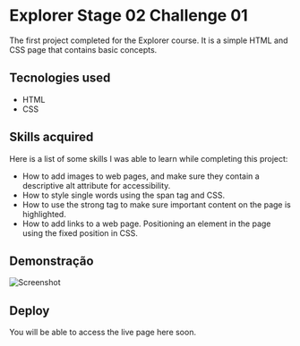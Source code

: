
# Explorer Stage 02 Challenge 01

The first project completed for the Explorer course. It is a simple HTML and CSS page that contains basic concepts.

## Tecnologies used
- HTML
- CSS

## Skills acquired
Here is a list of some skills I was able to learn while completing this project:

- How to add images to web pages, and make sure they contain a descriptive alt attribute for accessibility.
- How to style single words using the span tag and CSS.
- How to use the strong tag to make sure important content on the page is highlighted.
- How to add links to a web page.
Positioning an element in the page using the fixed position in CSS.


## Demonstração
![Screenshot](https://github.com/GabrielRefundini/Rocketseat/assets/52221116/60b1f0a8-e22c-466a-a463-b2d6e036979a)



## Deploy

You will be able to access the live page here soon.